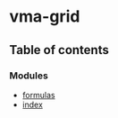 # vma-grid

## Table of contents

### Modules

- [formulas](modules/formulas.md)
- [index](modules/index.md)
